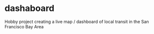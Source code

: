 # dashaboard

Hobby project creating a live map / dashboard of local transit in the San Francisco Bay Area
